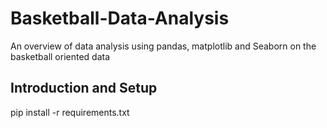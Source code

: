 # Basketball-Data-Analysis
An overview of data analysis using pandas, matplotlib and Seaborn on the basketball oriented data

## Introduction and Setup

  pip install -r requirements.txt
